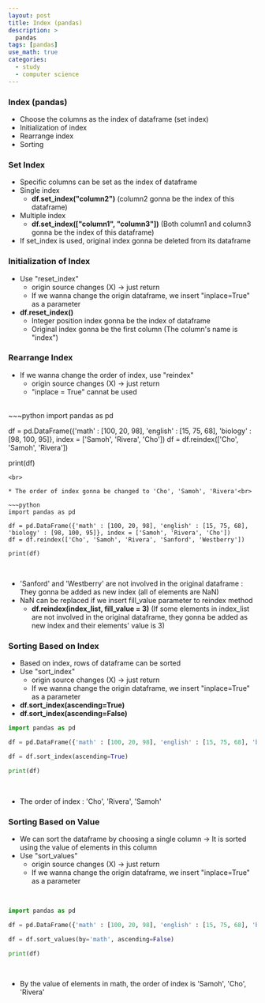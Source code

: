 ```yaml
---
layout: post
title: Index (pandas)
description: >
  pandas
tags: [pandas]
use_math: true
categories:
  - study
  - computer science
---
```

### Index (pandas)
* Choose the columns as the index of dataframe (set index)
* Initialization of index
* Rearrange index
* Sorting

### Set Index
* Specific columns can be set as the index of dataframe
* Single index
  * **df.set_index("column2")** (column2 gonna be the index of this dataframe)
* Multiple index
  * **df.set_index(["column1", "column3"])** (Both column1 and column3 gonna be the index of this dataframe)
* If set_index is used, original index gonna be deleted from its dataframe

### Initialization of Index
* Use "reset_index"
  * origin source changes (X) → just return
  * If we wanna change the origin dataframe, we insert "inplace=True" as a parameter
* **df.reset_index()**
  * Integer position index gonna be the index of dataframe
  * Original index gonna be the first column (The column's name is "index")

### Rearrange Index
* If we wanna change the order of index, use "reindex"
  * origin source changes (X) → just return
  * "inplace = True" cannat be used
<br>
~~~python
import pandas as pd

df = pd.DataFrame({'math' : [100, 20, 98], 'english' : [15, 75, 68], 'biology' : [98, 100, 95]}, index = ['Samoh', 'Rivera', 'Cho'])
df = df.reindex(['Cho', 'Samoh', 'Rivera'])

print(df)
~~~
<br>

* The order of index gonna be changed to 'Cho', 'Samoh', 'Rivera'<br>

~~~python
import pandas as pd

df = pd.DataFrame({'math' : [100, 20, 98], 'english' : [15, 75, 68], 'biology' : [98, 100, 95]}, index = ['Samoh', 'Rivera', 'Cho'])
df = df.reindex(['Cho', 'Samoh', 'Rivera', 'Sanford', 'Westberry'])

print(df)
~~~
<br>

* 'Sanford' and 'Westberry' are not involved in the original dataframe : They gonna be added as new index (all of elements are NaN)
* NaN can be replaced if we insert fill_value parameter to reindex method
  * **df.reindex(index_list, fill_value = 3)** (If some elements in index_list are not involved in the original dataframe, they gonna be added as new index and their elements' value is 3)

### Sorting Based on Index
* Based on index, rows of dataframe can be sorted
* Use "sort_index"
  * origin source changes (X) → just return
  * If we wanna change the origin dataframe, we insert "inplace=True" as a parameter
* **df.sort_index(ascending=True)**
* **df.sort_index(ascending=False)**

~~~python
import pandas as pd

df = pd.DataFrame({'math' : [100, 20, 98], 'english' : [15, 75, 68], 'biology' : [98, 100, 95]}, index = ['Samoh', 'Rivera', 'Cho'])

df = df.sort_index(ascending=True)

print(df)
~~~
<br>

* The order of index : 'Cho', 'Rivera', 'Samoh'

### Sorting Based on Value
* We can sort the dataframe by choosing a single column → It is sorted using the value of elements in this column
* Use "sort_values"
  * origin source changes (X) → just return
  * If we wanna change the origin dataframe, we insert "inplace=True" as a parameter
<br>

~~~python
import pandas as pd

df = pd.DataFrame({'math' : [100, 20, 98], 'english' : [15, 75, 68], 'biology' : [98, 100, 95]}, index = ['Samoh', 'Rivera', 'Cho'])

df = df.sort_values(by='math', ascending=False)

print(df)
~~~
<br>

* By the value of elements in math, the order of index is 'Samoh', 'Cho', 'Rivera'

